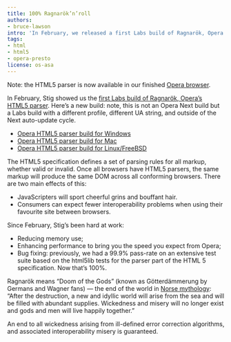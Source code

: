 ```yaml
---
title: 100% Ragnarök’n’roll
authors:
- bruce-lawson
intro: 'In February, we released a first Labs build of Ragnarök, Opera’s HTML5 parser. This is a second build, with reduced memory usage, enhanced performance and lots of bug fixes.'
tags:
- html
- html5
- opera-presto
license: os-asa
---
```


Note: the HTML5 parser is now available in our finished [Opera browser][1].

[1]: https://www.opera.com/browser/

In February, Stig showed us the [first Labs build of Ragnarök, Opera’s HTML5 parser][2]. Here’s a new build: note, this is not an Opera Next build but a Labs build with a different profile, different UA string, and outside of the Next auto-update cycle.

[2]: http://my.opera.com/core/blog/show.dml/26453141

- [Opera HTML5 parser build for Windows][3]
- [Opera HTML5 parser build for Mac][4]
- [Opera HTML5 parser build for Linux/FreeBSD][5]

[3]: http://snapshot.opera.com/labs/HTML5-Parser/Opera-Labs-HTML5-Parser-12.00-26039.en.exe
[4]: http://snapshot.opera.com/labs/HTML5-Parser/Opera-Labs-HTML5-Parser-12.00-26039.dmg
[5]: http://snapshot.opera.com/labs/HTML5-Parser/Linux-FreeBSD/

The HTML5 specification defines a set of parsing rules for all markup, whether valid or invalid. Once all browsers have HTML5 parsers, the same markup will produce the same DOM across all conforming browsers. There are two main effects of this:

- JavaScripters will sport cheerful grins and bouffant hair.
- Consumers can expect fewer interoperability problems when using their favourite site between browsers.

Since February, Stig’s been hard at work:

- Reducing memory use;
- Enhancing performance to bring you the speed you expect from Opera;
- Bug fixing: previously, we had a 99.9% pass-rate on an extensive test suite based on the html5lib tests for the parser part of the HTML 5 specification. Now that’s 100%.

Ragnarök means “Doom of the Gods” (known as Götterdämmerung by Germans and Wagner fans) — the end of the world in [Norse mythology][6]: “After the destruction, a new and idyllic world will arise from the sea and will be filled with abundant supplies. Wickedness and misery will no longer exist and gods and men will live happily together.”

[6]: http://www.pantheon.org/articles/r/ragnarok.html

An end to all wickedness arising from ill-defined error correction algorithms, and associated interoperability misery is guaranteed.
